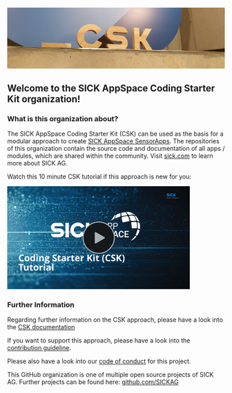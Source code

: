 ![CSK](https://github.com/SICKAppSpaceCodingStarterKit/.github/blob/main/images/CSK_header.png) 

## Welcome to the SICK AppSpace Coding Starter Kit organization!

### What is this organization about?
The SICK AppSpace Coding Starter Kit (CSK) can be used as the basis for a modular approach to create [SICK AppSpace SensorApps](https://www.sick.com/sick-appspace). The repositories of this organization contain the source code and documentation of all apps / modules, which are shared within the community. Visit [sick.com](https://www.sick.com/) to learn more about SICK AG.

Watch this 10 minute CSK tutorial if this approach is new for you:

[![CSK_Video](https://github.com/SICKAppSpaceCodingStarterKit/.github/blob/main/docu/media/PlayerScreenshot.png)](https://sickappspacecodingstarterkit.github.io/)

### Further Information

Regarding further information on the CSK approach, please have a look into the [CSK documentation](https://github.com/SICKAppSpaceCodingStarterKit/.github/blob/main/docu/SICKAppSpaceCodingStarterKit_Documentation.md)

If you want to support this approach, please have a look into the [contribution guideline](https://github.com/SICKAppSpaceCodingStarterKit/.github/blob/main/Contribution_Guideline.md).

Please also have a look into our [code of conduct](https://github.com/SICKAppSpaceCodingStarterKit/.github/blob/main/Code_Of_Conduct.md) for this project.

This GitHub organization is one of multiple open source projects of SICK AG.
Further projects can be found here: [github.com/SICKAG](https://github.com/SICKAG)
